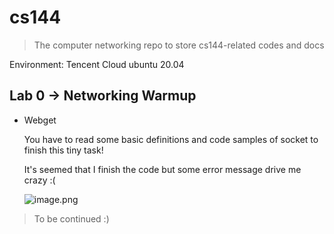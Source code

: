 # cs144

> The computer networking repo to store cs144-related codes and docs

Environment: Tencent Cloud ubuntu 20.04

## Lab 0 -> Networking Warmup

* Webget

	You have to read some basic definitions and code samples of socket to finish this tiny task!

	It's seemed that I finish the code but some error message drive me crazy :(

	![image.png](https://s2.loli.net/2021/12/21/2d64eJCkWmSwoDj.png)


> To be continued :) 

